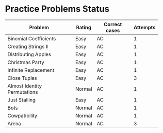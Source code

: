 # Practice Problems Status
Problem|Rating|Correct cases|Attempts
-|-|-|-
Binomial Coefficients|Easy|AC|1
Creating Strings II|Easy|AC|1
Distributing Apples|Easy|AC|1
Christmas Party|Easy|AC|1
Infinite Replacement|Easy|AC|1
Close Tuples|Easy|AC|3
Almost Identity Permutations|Normal|AC|1
Just Stalling|Easy|AC|1
Bots|Normal|AC|1
Cowpatibility|Normal|AC|1
Arena|Normal|AC|3